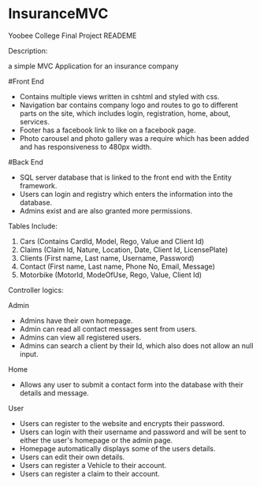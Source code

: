 # InsuranceMVC
Yoobee College Final Project READEME

Description:

a simple MVC Application for an insurance company

#Front End
* Contains multiple views written in cshtml and styled with css.
* Navigation bar contains company logo and routes to go to different parts on the site, which includes login, registration, home, about, services.
* Footer has a facebook link to like on a facebook page.
* Photo carousel and photo gallery was a require which has been added and has responsiveness to 480px width.

#Back End
* SQL server database that is linked to the front end with the Entity framework.
* Users can login and registry which enters the information into the database.
* Admins exist and are also granted more permissions.

Tables Include:
1. Cars (Contains CardId, Model, Rego, Value and Client Id)
2. Claims (Claim Id, Nature, Location, Date, Client Id, LicensePlate)
3. Clients (First name, Last name, Username, Password)
4. Contact (First name, Last name, Phone No, Email, Message)
5. Motorbike (MotorId, ModeOfUse, Rego, Value, Client Id)

Controller logics:

Admin
* Admins have their own homepage.
* Admin can read all contact messages sent from users.
* Admins can view all registered users.
* Admins can search a client by their Id, which also does not allow an null input.

Home
* Allows any user to submit a contact form into the database with their details and message.

User
* Users can register to the website and encrypts their password.
* Users can login with their username and password and will be sent to either the user's homepage or the admin page.
* Homepage automatically displays some of the users details.
* Users can edit their own details.
* Users can register a Vehicle to their account.
* Users can register a claim to their account.

